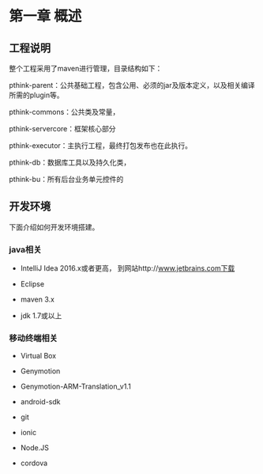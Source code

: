 # 第一章 概述

## 工程说明

整个工程采用了maven进行管理，目录结构如下：

pthink-parent：公共基础工程，包含公用、必须的jar及版本定义，以及相关编译所需的plugin等。

pthink-commons：公共类及常量，

pthink-servercore：框架核心部分

pthink-executor：主执行工程，最终打包发布也在此执行。

pthink-db：数据库工具以及持久化类，

pthink-bu：所有后台业务单元控件的

## 开发环境


下面介绍如何开发环境搭建。

### java相关

* IntelliJ Idea 2016.x或者更高， 到网站http:\/\/www.jetbrains.com下载

* Eclipse

* maven 3.x

* jdk 1.7或以上


### 移动终端相关

* Virtual Box

* Genymotion

* Genymotion-ARM-Translation\_v1.1

* android-sdk

* git

* ionic

* Node.JS

* cordova


